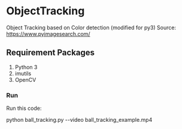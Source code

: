 # ObjectTracking

Object Tracking based on Color detection (modified for py3)
Source: https://www.pyimagesearch.com/

## Requirement Packages
1. Python 3
2. imutils
3. OpenCV

### Run
Run this code:

python ball_tracking.py --video ball_tracking_example.mp4

